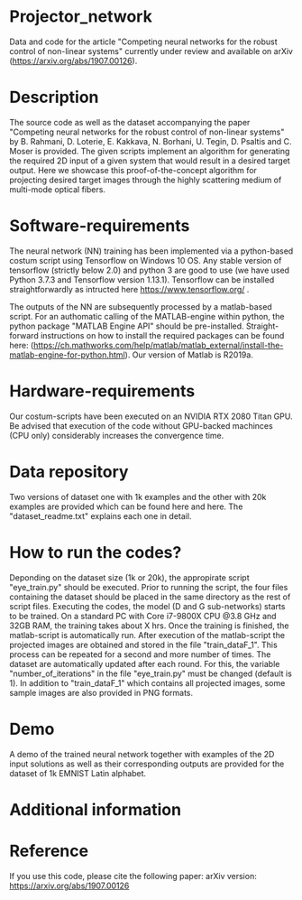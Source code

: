 # Projector_network
Data and code for the article "Competing neural networks for the robust control of non-linear systems" currently under review and available on arXiv (https://arxiv.org/abs/1907.00126).


# Description
The source code as well as the dataset accompanying the paper "Competing neural networks for the robust control of non-linear systems" by B. Rahmani, D. Loterie, E. Kakkava, N. Borhani, U. Tegin, D. Psaltis and C. Moser is provided. The given scripts implement an algorithm for generating the required 2D input of a given system that would result in a desired target output. Here we showcase this proof-of-the-concept algorithm for projecting desired target images through the highly scattering medium of multi-mode optical fibers. 


# Software-requirements
The neural network (NN) training has been implemented via a python-based costum script using Tensorflow on Windows 10 OS. Any stable version of tensorflow (strictly below 2.0) and python 3 are good to use (we have used Python 3.7.3 and Tensorflow version 1.13.1). Tensorflow can be installed straightforwardly as intructed here https://www.tensorflow.org/ . 

The outputs of the NN are subsequently processed by a matlab-based script. For an authomatic calling of the MATLAB-engine within python, the python package "MATLAB Engine API" should be pre-installed. Straight-forward instructions on how to install the required packages can be found here: (https://ch.mathworks.com/help/matlab/matlab_external/install-the-matlab-engine-for-python.html). Our version of Matlab is R2019a.


# Hardware-requirements
Our costum-scripts have been executed on an NVIDIA RTX 2080 Titan GPU. Be advised that execution of the code without GPU-backed machinces (CPU only) considerably increases the convergence time.


# Data repository
Two versions of dataset one with 1k examples and the other with 20k examples are provided which can be found here and here. The "dataset_readme.txt" explains each one in detail.


# How to run the codes?
Deponding on the dataset size (1k or 20k), the appropirate script "eye_train.py" should be executed. Prior to running the script, the four files containing the dataset should be placed in the same directory as the rest of script files. Executing the codes, the model (D and G sub-networks) starts to be trained. On a standard PC with Core i7-9800X CPU @3.8 GHz and 32GB RAM, the training takes about X hrs. Once the training is finished, the matlab-script is automatically run. After execution of the matlab-script the projected images are obtained and stored in the file "train_dataF_1". This process can be repeated for a second and more number of times. The dataset are automatically updated after each round. For this, the variable "number_of_iterations" in the file "eye_train.py" must be changed (default is 1). In addition to "train_dataF_1" which contains all projected images, some sample images are also provided in PNG formats.

# Demo
A demo of the trained neural network together with examples of the 2D input solutions as well as their corresponding outputs are provided for the dataset of 1k EMNIST Latin alphabet.

# Additional information



# Reference
If you use this code, please cite the following paper:
arXiv version: https://arxiv.org/abs/1907.00126
  

